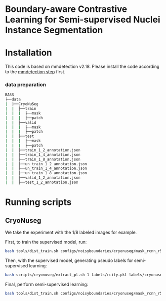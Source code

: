 # Boundary-aware Contrastive Learning for Semi-supervised Nuclei Instance Segmentation



# Installation

This code is based on mmdetection v2.18.
Please install the code according to the [mmdetection step](https://github.com/open-mmlab/mmdetection/blob/v2.18.0/docs/get_started.md) first.

### data preparation

```bash
BASS
├──data
|  ├──CryoNuSeg
|  |  ├──train
|  |  |  ├──mask
|  |  |  ├──patch
|  |  ├──valid
|  |  |  ├──mask
|  |  |  ├──patch
|  |  ├──test
|  |  |  ├──mask
|  |  |  ├──patch
|  |  ├──train_1_2_annotation.json
|  |  ├──train_1_4_annotation.json
|  |  ├──train_1_8_annotation.json
|  |  ├──un_train_1_2_annotation.json
|  |  ├──un_train_1_4_annotation.json
|  |  ├──un_train_1_8_annotation.json
|  |  ├──valid_1_2_annotation.json
|  |  ├──test_1_2_annotation.json
```

# Running scripts

## CryoNuseg
We take the experiment with the 1/8 labeled images for example.

First, to train the supervised model, run:
```bash
bash tools/dist_train.sh configs/noisyboundaries/cryonuseg/mask_rcnn_r50_fpn_1x_cityscapes_sup.py 1
```
Then, with the supervised model, generating pseudo labels for semi-supervised learning:
```bash
bash scripts/cryonuseg/extract_pl.sh 1 labels/rcity.pkl labels/cryonuseg_1_2_pl.json 
```
Final, perform semi-supervised learning:
```bash
bash tools/dist_train.sh configs/noisyboundaries/cryonuseg/mask_rcnn_r50_fpn_1x_coco_pl_clc.py 1
```

